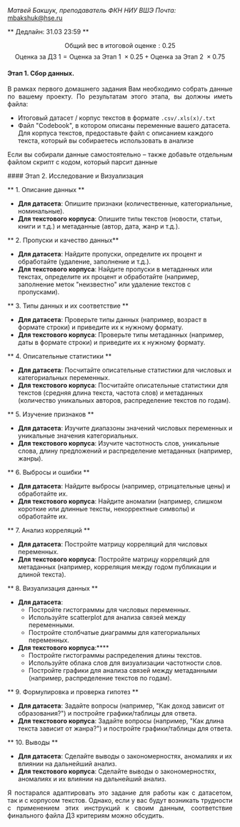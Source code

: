 *Матвей Бакшук, преподаватель ФКН НИУ ВШЭ*
*Почта:* mbakshuk@hse.ru

** Дедлайн: 31.03 23:59 **

$$\text{Общий вес в итоговой оценке}: 0.25$$
$$\text{Оценка за ДЗ 1} = \text{Оценка за Этап 1 } \times  0.25 + \text{Оценка за Этап 2 } \times  0.75  $$
#### **Этап 1. Сбор данных.**
<p align = 'justify'>В рамках первого домашнего задания Вам необходимо собрать данные по вашему проекту. По результатам этого этапа, вы должны иметь файла: </p>
<ul>
<li>Итоговый датасет / корпус текстов в формате <code>.csv/.xls(x)/.txt</code></li>
<li> Файл "Codebook", в котором описаны переменные вашего датасета. Для корпуса текстов, предоставьте файл с описанием каждого текста, который вы собираетесь использовать в анализе</li>
</ul><p align = 'justify'>Если вы собирали данные самостоятельно – также добавьте отдельным файлом скрипт с кодом, который парсит данные</p>
#### Этап 2. Исследование и Визуализация

** 1. Описание данных **
- **Для датасета**: Опишите признаки (количественные, категориальные, номинальные).
- **Для текстового корпуса**: Опишите типы текстов (новости, статьи, книги и т.д.) и метаданные (автор, дата, жанр и т.д.).

** 2. Пропуски и качество данных**
- **Для датасета**: Найдите пропуски, определите их процент и обработайте (удаление, заполнение и т.д.).
- **Для текстового корпуса**: Найдите пропуски в метаданных или текстах, определите их процент и обработайте (например, заполнение меток "неизвестно" или удаление текстов с пропусками).

** 3. Типы данных и их соответствие **
- **Для датасета**: Проверьте типы данных (например, возраст в формате строки) и приведите их к нужному формату.
- **Для текстового корпуса**: Проверьте типы метаданных (например, даты в формате строки) и приведите их к нужному формату.

** 4. Описательные статистики **
- **Для датасета**: Посчитайте описательные статистики для числовых и категориальных переменных.
- **Для текстового корпуса**: Посчитайте описательные статистики для текстов (средняя длина текста, частота слов) и метаданных (количество уникальных авторов, распределение текстов по годам).

** 5. Изучение признаков **
- **Для датасета**: Изучите диапазоны значений числовых переменных и уникальные значения категориальных.
- **Для текстового корпуса**: Изучите частотность слов, уникальные слова, длину предложений и распределение метаданных (например, жанры).

** 6. Выбросы и ошибки **
- **Для датасета**: Найдите выбросы (например, отрицательные цены) и обработайте их.
- **Для текстового корпуса**: Найдите аномалии (например, слишком короткие или длинные тексты, некорректные символы) и обработайте их.

** 7. Анализ корреляций **
- **Для датасета**: Постройте матрицу корреляций для числовых переменных.
- **Для текстового корпуса**: Постройте матрицу корреляций для метаданных (например, корреляция между годом публикации и длиной текста).

** 8. Визуализация данных **
- **Для датасета**:
  - Постройте гистограммы для числовых переменных.
  - Используйте scatterplot для анализа связей между переменными.
  - Постройте столбчатые диаграммы для категориальных переменных.
- **Для текстового корпуса**:****
  - Постройте гистограммы распределения длины текстов.
  - Используйте облака слов для визуализации частотности слов.
  - Постройте графики для анализа связей между метаданными (например, распределение текстов по годам).

** 9. Формулировка и проверка гипотез **
- **Для датасета**: Задайте вопросы (например, "Как доход зависит от образования?") и постройте графики/таблицы для ответа.
- **Для текстового корпуса**: Задайте вопросы (например, "Как длина текста зависит от жанра?") и постройте графики/таблицы для ответа.

** 10. Выводы **
- **Для датасета**: Сделайте выводы о закономерностях, аномалиях и их влиянии на дальнейший анализ.
- **Для текстового корпуса**: Сделайте выводы о закономерностях, аномалиях и их влиянии на дальнейший анализ.

<p align = 'justify'>Я постарался адаптировать это задание для работы как с датасетом, так и с корпусом текстов. Однако, если у вас будут возникать трудности с применением этих инструкций к своим данным, соответствие финального файла ДЗ критериям можно обсудить.</p>